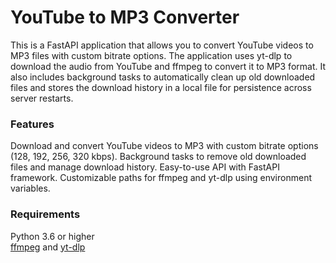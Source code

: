 <h1>YouTube to MP3 Converter</h1>
This is a FastAPI application that allows you to convert YouTube videos to MP3 files with custom bitrate options. The application uses yt-dlp to download the audio from YouTube and ffmpeg to convert it to MP3 format. It also includes background tasks to automatically clean up old downloaded files and stores the download history in a local file for persistence across server restarts.

<h3>Features</h3>
Download and convert YouTube videos to MP3 with custom bitrate options (128, 192, 256, 320 kbps).
Background tasks to remove old downloaded files and manage download history.
Easy-to-use API with FastAPI framework.
Customizable paths for ffmpeg and yt-dlp using environment variables.

<h3>Requirements</h3>
Python 3.6 or higher<br>
<a href="https://github.com/FFmpeg/FFmpeg">ffmpeg</a> and <a href="https://github.com/yt-dlp/yt-dlp">yt-dlp</a>
